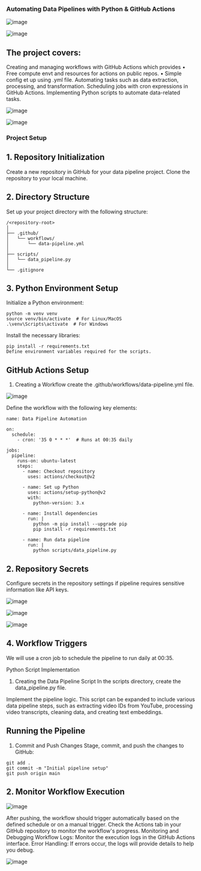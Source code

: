 ### Automating Data Pipelines with Python & GitHub Actions

![image](https://github.com/user-attachments/assets/5fdbe965-55bc-49db-812e-bb6741f4189e)


![image](https://github.com/user-attachments/assets/6264087c-f6b8-4254-ba4d-4b5a0ea09b03)


## The project covers:

Creating and managing workflows with GitHub Actions which provides
• Free compute envt and resources for actions on public repos.
• Simple config et up using 
.yml file.
Automating tasks such as data extraction, processing, and transformation.
Scheduling jobs with cron expressions in GitHub Actions.
Implementing Python scripts to automate data-related tasks.

![image](https://github.com/user-attachments/assets/4ce14483-ab55-4093-9f75-f132a3972583)


![image](https://github.com/user-attachments/assets/10fe3cd6-57a2-4267-b048-5b8f9fa93077)


### Project Setup
## 1. Repository Initialization
Create a new repository in GitHub for your data pipeline project.
Clone the repository to your local machine.
## 2. Directory Structure
Set up your project directory with the following structure:

```
/<repository-root>
│
├── .github/
│   └── workflows/
│       └── data-pipeline.yml
│
├── scripts/
│   └── data_pipeline.py
│
└── .gitignore
```

## 3. Python Environment Setup
Initialize a Python environment:

```
python -m venv venv
source venv/bin/activate  # For Linux/MacOS
.\venv\Scripts\activate  # For Windows
```
Install the necessary libraries:

```
pip install -r requirements.txt
Define environment variables required for the scripts.
```

## GitHub Actions Setup
1. Creating a Workflow
create the .github/workflows/data-pipeline.yml file.

![image](https://github.com/user-attachments/assets/7e257038-b3ef-4822-b0fa-5204481dfd21)


Define the workflow with the following key elements:

```
name: Data Pipeline Automation

on:
  schedule:
    - cron: '35 0 * * *'  # Runs at 00:35 daily

jobs:
  pipeline:
    runs-on: ubuntu-latest
    steps:
      - name: Checkout repository
        uses: actions/checkout@v2

      - name: Set up Python
        uses: actions/setup-python@v2
        with:
          python-version: 3.x

      - name: Install dependencies
        run: |
          python -m pip install --upgrade pip
          pip install -r requirements.txt

      - name: Run data pipeline
        run: |
          python scripts/data_pipeline.py
```

## 2. Repository Secrets
Configure secrets in the repository settings if pipeline requires sensitive information like API keys.

![image](https://github.com/user-attachments/assets/ccc2f61e-1572-412e-9a0a-c7aa342d89c7)

![image](https://github.com/user-attachments/assets/d5a100b5-dcc4-4d8e-9a38-01b90af79f3d)

![image](https://github.com/user-attachments/assets/f4baee6a-9cf1-4c05-9d6b-8ef62062d274)


## 4. Workflow Triggers
We will use a cron job to schedule the pipeline to run daily at 00:35.

Python Script Implementation
1. Creating the Data Pipeline Script
In the scripts directory, create the data_pipeline.py file.

Implement the pipeline logic.
This script can be expanded to include various data pipeline steps, such as extracting video IDs from YouTube, processing video transcripts, cleaning data, and creating text embeddings.

## Running the Pipeline
1. Commit and Push Changes
Stage, commit, and push the changes to GitHub:

```
git add .
git commit -m "Initial pipeline setup"
git push origin main
```

## 2. Monitor Workflow Execution
   
![image](https://github.com/user-attachments/assets/33135022-b785-43a0-8237-c03a1d51cb90)

After pushing, the workflow should trigger automatically based on the defined schedule or on a manual trigger.
Check the Actions tab in your GitHub repository to monitor the workflow's progress.
Monitoring and Debugging
Workflow Logs: Monitor the execution logs in the GitHub Actions interface.
Error Handling: If errors occur, the logs will provide details to help you debug.

![image](https://github.com/user-attachments/assets/dfce1851-32a5-4518-a65a-761c87261a05)

